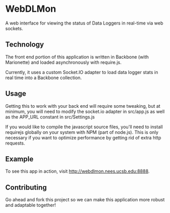 WebDLMon
========

A web interface for viewing the status of Data Loggers in real-time via web sockets.

Technology
---------
The front end portion of this application is written in Backbone (with Marionette) and loaded asynchronously with require.js.

Currently, it uses a custom Socket.IO adapter to load data logger stats in real time into a Backbone collection.

Usage
-----
Getting this to work with your back end will require some tweaking, but at minimum, you will need to modify the socket.io adapter in src/app.js as well as the APP_URL constant in src/Settings.js

If you would like to compile the javascript source files, you'll need to install requirejs globally on your system with NPM (part of node.js). This is only necessary if you want to optimize performance by getting rid of extra http requests.

Example
-------
To see this app in action, visit http://webdlmon.nees.ucsb.edu:8888.

Contributing
------------
Go ahead and fork this project so we can make this application more robust and adaptable together!
